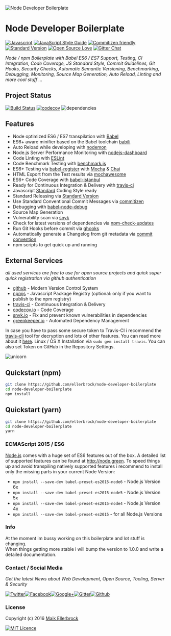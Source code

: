 ![Node Developer Boilerplate](https://github.frapsoft.com/top/babel-es7.jpg?v=101)

# Node Developer Boilerplate

[![Javascript](https://badges.frapsoft.com/javascript/code/javascript.svg?v=100)](https://github.com/ellerbrock/javascript-badges/) [![JavaScript Style Guide](https://img.shields.io/badge/code%20style-standard-brightgreen.svg)](https://github.com/ellerbrock/javascript-badges/) [![Commitizen friendly](https://img.shields.io/badge/commitizen-friendly-brightgreen.svg)](http://commitizen.github.io/cz-cli/) [![Standard Version](https://img.shields.io/badge/release-standard%20version-brightgreen.svg)](https://github.com/conventional-changelog/standard-version) [![Open Source Love](https://badges.frapsoft.com/os/v1/open-source.svg?v=102)](https://github.com/ellerbrock/open-source-badges/) [![Gitter Chat](https://badges.gitter.im/frapsoft/frapsoft.svg)](https://gitter.im/frapsoft/frapsoft/)

_Node / npm Boilerplate with Babel ES6 / ES7 Support, Testing, CI Integration, Code Coverage, JS Standard Style, Commit Guidelines, Git Hooks, Security Checks, Automatic Semantic Versioning, Benchmarking, Debugging, Monitoring, Source Map Generation, Auto Reload, Linting and more cool stuff ..._

## Project Status

[![Build Status](https://travis-ci.org/ellerbrock/node-developer-boilerplate.svg?branch=master)](https://travis-ci.org/ellerbrock/node-developer-boilerplate) [![codecov](https://codecov.io/gh/ellerbrock/node-developer-boilerplate/branch/master/graph/badge.svg)](https://codecov.io/gh/ellerbrock/node-developer-boilerplate) ![dependencies](https://david-dm.org/ellerbrock/node-developer-boilerplate.svg)

<!--
![vulnerbilities](https://snyk.io/test/github/ellerbrock/node-developer-boilerplate/badge.svg)
-->

## Features

- Node optimized ES6 / ES7 transpilation with [Babel](https://github.com/babel/babel)
- ES6+ aware minifier based on the Babel toolchain [babili](https://github.com/babel/babili)
- Auto Reload while developing with [nodemon](https://github.com/remy/nodemon)
- Node.js Server Performance Monitoring with [nodejs-dashboard](https://github.com/FormidableLabs/nodejs-dashboard)
- Code Linting with [ESLint](https://github.com/eslint/eslint)
- Code Benchmark Testing with [benchmark.js](https://github.com/bestiejs/benchmark.js)
- ES6+ Testing via [babel-register](https://github.com/babel/babel/tree/master/packages/babel-register) with [Mocha](https://github.com/mochajs/mocha) & [Chai](https://github.com/chaijs/chai)
- HTML Export from the Test results via [mochawesome](https://github.com/adamgruber/mochawesome)
- ES6+ Code Coverage with [babel-istanbul](https://github.com/jmcriffey/babel-istanbul)
- Ready for Continuous Integration & Delivery with [travis-ci](https://travis-ci.org)
- Javascript [Standard](https://github.com/feross/standard) Coding Style ready
- Standard Releasing via [Standard Version](https://github.com/conventional-changelog/standard-version)
- Use Standard Conventional Commit Messages via [commitizen](https://github.com/commitizen/cz-cli)
- Debugging with [babel-node-debug](https://github.com/crabdude/babel-node-debug)
- Source Map Generation
- Vulnerability scan via [snyk](https://github.com/Snyk/snyk)
- Check for latest versions of dependencies via [npm-check-updates](https://github.com/tjunnone/npm-check-updates)
- Run Git Hooks before commit via [ghooks](https://github.com/ellerbrock/ghooks)
- Automatically generate a Changelog from git metadata via [commit convention](https://github.com/conventional-changelog/standard-changelog)
- npm scripts to get quick up and running

## External Services

*all used services are free to use for open source projects and quick super quick registration via github authentication*

- [github](https://github.com/) - Modern Version Control System
- [npmjs](https://www.npmjs.com/) - Javascript Package Registry (optional: only if you want to publish to the npm registry)
- [travis-ci](https://travis-ci.org) - Continuous Integration & Delivery
- [codecov.io](https://codecov.io/) - Code Coverage
- [snyk.io](https://snyk.io) - Fix and prevent known vulnerabilities in dependencies
- [greenkeeper.io](https://greenkeeper.io) - Automated Dependency Management

In case you have to pass some secure token to Travis-CI i recommend the [travis-cli](https://github.com/travis-ci/travis.rb) tool for decryption and lots of other features. You can read more about it [here](https://docs.travis-ci.com/user/encryption-keys/). Linux / OS X Installation via `sudo gem install travis`. You can also set Token on GitHub in the Repository Settings.

![unicorn](http://i.giphy.com/3o85xBO5Rt4031bH44.gif)

## Quickstart (npm)

```bash
git clone https://github.com/ellerbrock/node-developer-boilerplate
cd node-developer-boilerplate
npm install
```

## Quickstart (yarn)

```bash
git clone https://github.com/ellerbrock/node-developer-boilerplate
cd node-developer-boilerplate
yarn
```

### ECMAScript 2015 / ES6

[Node.js](https://github.com/nodejs/node) comes with a huge set of ES6 features out of the box. A detailed list of supported features can be found at <http://node.green>. To speed things up and avoid transpiling natively supported features i recommend to install only the missing parts in your current Node Version:

- `npm install --save-dev babel-preset-es2015-node6` - Node.js Version 6x
- `npm install --save-dev babel-preset-es2015-node5` - Node.js Version 5x
- `npm install --save-dev babel-preset-es2015-node4` - Node.js Version 4x
- `npm install --save-dev babel-preset-es2015` - for all Node.js Versions

### Info

At the moment im bussy working on this boilerplate and lot stuff is changing.  
When things getting more stable i will bump the version to 1.0.0 and write a detailed documentation.  

<!-- 

## Scripts

- `npm run benchmark` - run benchmark tests with `benchmark.js`
- `npm run benchmark:watch` - run benchmark tests with `benchmark.js` and watch for file changes
- `npm run build` - transpile and minify ES6+ code and generate Source Maps with `babel` & `babili`
- `npm run clean` - deletes the dist folder (Cross Platform Support via `Shell.js / shx`)
- `npm run debug` - run node in debug mode
- `npm run git:add` - add all files to git and print the status (ignore files via `.gitignore`)
- `npm run git:commit` - commit conventional messages via commitizen`
- `npm run git:push` - 
- `npm run lint` - code linting with `eslint`
- `npm run lint:fix` - fix problems automatically with `eslint`
- `npm run release` - Automatic versioning and CHANGELOG management via `Standard Version`
- `npm run scan:security` - run vulnerability tests via the node security platform `nsp`
- `npm run scan:updates` - check for latest versions of dependencies via `ncu`
- `npm run serve` - serve production files from the `./dist` folder via `node`
- `npm run setenv:dev` - deactivate npm production mode
- `npm run setenv:prod` - activate npm production mode
- `npm run test:export` - export tests results as html files in the `./reports` folder via `mochasome`
- `npm run test:watch` - run tests with `mocha` and `chai` and watch for changes
- `npm start src` - execute code with life reload via `nodemon` transpiled with `babel-node` _(add the folder and script name if not index.js as argument)_
- `npm test` - run tests with `mocha` and `chai` with spec as reporter
- `npm test:export` - export your test results via `mochawesome` as html
- `npm test:watch` - run tests with `mocha` and `chai` with spec as reporter in watch mode

```json
"scripts": {
    "benchmark": "babel-node benchmark",
    "benchmark:watch": "nodemon src/index.js --exec babel-node benchmark",
    "pre-build": "npm run clean",
    "build": "cross-env NODE_ENV=production babel -s true src -d dist",
    "clean": "shx rm -rf dist",
    "pre-coverage": "shx rm -rf coverage",
    "coverage": "cross-env NODE_ENV=test babel-istanbul cover src/*.js _mocha --report lcovonly -- -R spec",
    "post-coverage": "cross-env NODE_ENV=test babel-istanbul check-coverage --statements 100 --branches 100 --functions 100 --lines 100",
    "coverage:ci": "cross-env NODE_ENV=test npm run coverage && codecov",
    "debug": "nodemon src/index.js --exec babel-node --debug",
    "git:add": "git add --all && git status",
    "git:commit": "npm run git:add && git-cz",
    "git:push": "git push --follow-tags",
    "lint": "eslint src",
    "lint:fix": "eslint --fix src",
    "pre-monitor": "npm run clean && npm run build",
    "monitor": "nodejs-dashboard node dist",
    "pre-release": "npm run setenv:prod && npm run clean && npm run build && npm run update-dependencies && npm run lint:fix && npm run security:test && npm run test && npm run coverage",
    "release": "standard-version",
    "post-release": "greenkeeper-postpublish && npm run setenv:dev",
    "security:test": "snyk test",
    "update-dependencies": "npm update && ncu -ua && npm upgrade",
    "serve": "node dist",
    "setenv:dev": "npm config set production false",
    "setenv:prod": "npm config set production true",
    "start": "nodemon src/index.js --exec babel-node",
    "pre-test": "shx rm -rf reports",
    "test": "cross-env NODE_ENV=test mocha -c -S -R spec --compilers js:babel-register --check-leaks",
    "post-test": "",
    "test:report": "cross-env NODE_ENV=test mocha -S -R mochawesome --compilers js:babel-register --reporter-options reportDir=reports --check-leaks",
    "test:watch": "cross-env NODE_ENV=test npm test -- -w"
  }
```

### package.json

To avoid messing around with separate config files like .babelrc, .eslintrc.json and others we can put all that stuff directly in our package.json file:

```json
  "files": [
    "dist"
  ],
  "config": {
    "commitizen": {
      "path": "./node_modules/standard-changelog"
    },
    "ghooks": {
      "pre-commit": "npm run clean && npm run lint:fix && npm test && npm run coverage && npm run build"
    }
  },
  "babel": {
    "presets": [
      "es2015-node6",
      "stage-0"
    ],
    "env": {
      "production": {
        "presets": [
          "babili"
        ]
      }
    }
  },
  "eslintConfig": {
    "extends": "standard",
    "installedESLint": true,
    "plugins": [
      "standard",
      "promise"
    ]
  },
  "snyk": true
```

-->

### Contact / Social Media

_Get the latest News about Web Development, Open Source, Tooling, Server & Security_

[![Twitter](https://github.frapsoft.com/social/twitter.png)](https://twitter.com/frapsoft/)[![Facebook](https://github.frapsoft.com/social/facebook.png)](https://www.facebook.com/frapsoft/)[![Google+](https://github.frapsoft.com/social/google-plus.png)](https://plus.google.com/116540931335841862774)[![Gitter](https://github.frapsoft.com/social/gitter.png)](https://gitter.im/frapsoft/frapsoft/)[![Github](https://github.frapsoft.com/social/github.png)](https://github.com/ellerbrock/)

### License

Copyright (c) 2016 [Maik Ellerbrock](https://github.com/ellerbrock/)

[![MIT Licence](https://badges.frapsoft.com/os/mit/mit-125x28.png?v=102)](https://opensource.org/licenses/mit-license.php)